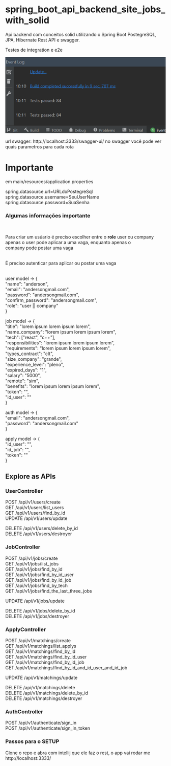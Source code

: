 # spring_boot_api_backend_site_jobs_with_solid
<p>
Api backend com conceitos solid utilizando o Spring Boot PostegreSQL, JPA, Hibernate Rest API e swagger.</br>

Testes de integration e e2e</br>

<img src="tests.png"/>

url swagger: http://localhost:3333/swagger-ui/ no swagger você pode ver quais parametros para cada rota

<h1>Importante</h1>

 em main/resources/application.properties
 
 spring.datasource.url=URLdoPostegreSql </br>
 spring.datasource.username=SeuUserName </br>
 spring.datasource.password=SuaSenha </br>
 
 
 <h3>Algumas informações importante</h3> </br>
 
 Para criar um usúario é preciso escolher entre o <b>role</b> user ou company</br> 
 apenas o user pode aplicar a uma vaga, enquanto apenas o </br>
 company pode postar uma vaga</br></br>
 
 É preciso autenticar para aplicar ou postar uma vaga </br></br>
 
 user model ->  {</br>
	"name": "anderson",  </br>
	"email": "andersongmail.com",  </br>
	"password": "andersongmail.com",  </br>
		"confirm_password": "andersongmail.com",  </br>
		"role": "user || company"  </br>
}  </br>

job model ->  {</br>
		 "title": "lorem ipsum lorem ipsum lorem",  </br>
 			"name_company": "lorem ipsum lorem ipsum lorem",  </br>
  			"tech": ["react", "c++"],  </br>
 			"responsibilities": "lorem ipsum lorem ipsum lorem",  </br>
				"requirements": "lorem ipsum lorem ipsum lorem",  </br>
 			"types_contract": "clt", </br>
 			"size_company": "grande", </br>
 			"experience_level": "pleno", </br>
 			"expired_days":  "1", </br>
 			"salary": "5000", </br>
 			"remote": "sim", </br>
		"benefits": "lorem ipsum lorem ipsum lorem", </br>
	"token": "", </br>
	"id_user": "" </br>
} </br>
 
 
auth model -> {</br>
		"email": "andersongmail.com",</br>
	"password": "andersongmail.com"</br>
 }</br>


apply model -> {</br>
 	"id_user": "", </br>
	"id_job": "", </br>
	"token": "" </br>
 } </br>
 
<h2>Explore as APIs</h2>

<h3>UserController</h3>

POST /api/v1/users/create </br>
GET /api/v1/users/list_users </br>
GET /api/v1/users/find_by_id </br>
UPDATE /api/v1/users/update </br>

DELETE /api/v1/users/delete_by_id </br>
DELETE /api/v1/users/destroyer </br>

<h3>JobController</h3>

POST /api/v1/jobs/create </br>
GET /api/v1/jobs/list_jobs </br>
GET /api/v1/jobs/find_by_id </br>
GET /api/v1/jobs/find_by_id_user </br>
GET /api/v1/jobs/find_by_id_job </br>
GET /api/v1/jobs/find_by_tech </br>
GET /api/v1/jobs/find_the_last_three_jobs </br>

UPDATE /api/v1/jobs/update </br>

DELETE /api/v1/jobs/delete_by_id </br>
DELETE /api/v1/jobs/destroyer </br>


<h3>ApplyController</h3>

POST /api/v1/matchings/create </br>
GET /api/v1/matchings/list_applys </br>
GET /api/v1/matchings/find_by_id </br>
GET /api/v1/matchings/find_by_id_user </br>
GET /api/v1/matchings/find_by_id_job </br>
GET /api/v1/matchings/find_by_id_and_id_user_and_id_job </br>

UPDATE /api/v1/matchings/update </br>

DELETE /api/v1/matchings/delete</br>
DELETE /api/v1/matchings/delete_by_id </br>
DELETE /api/v1/matchings/destroyer </br>

<h3>AuthController</h3>

POST /api/v1/authenticate/sign_in </br>
POST /api/v1/authenticate/sign_in_token </br>


<h3>Passos para o SETUP</h3>
Clone o repo e abra com intellij que ele faz o rest, o app vai rodar me http://localhost:3333/
 </p>
